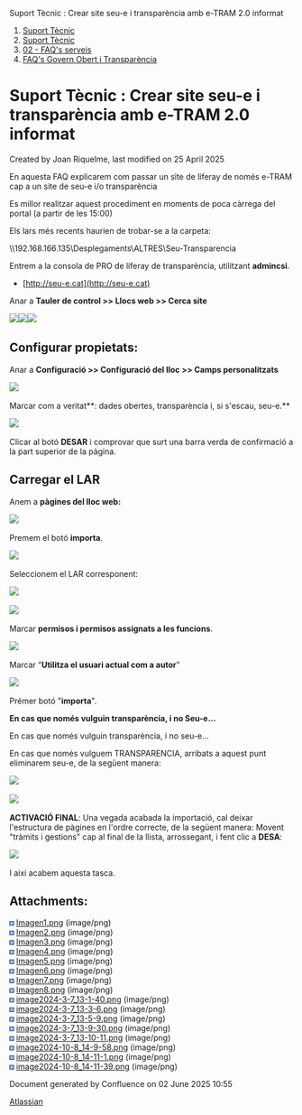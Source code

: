 Suport Tècnic : Crear site seu-e i transparència amb e-TRAM 2.0 informat  

1.  [Suport Tècnic](index.html)
2.  [Suport Tècnic](13893782.html)
3.  [02 - FAQ's serveis](26313393.html)
4.  [FAQ's Govern Obert i Transparència](100008586.html)

Suport Tècnic : Crear site seu-e i transparència amb e-TRAM 2.0 informat
========================================================================

Created by Joan Riquelme, last modified on 25 April 2025

En aquesta FAQ explicarem com passar un site de liferay de només e-TRAM cap a un site de seu-e i/o transparència

Es millor realitzar aquest procediment en moments de poca càrrega del portal (a partir de les 15:00)

Els lars més recents haurien de trobar-se a la carpeta: 

\\\\192.168.166.135\\Desplegaments\\ALTRES\\Seu-Transparencia

Entrem a la consola de PRO de liferay de transparència, utilitzant **admincsi**.

*   [http://seu-e.cat](http://seu-e.cat)

Anar a **Tauler de control >> Llocs web >> Cerca site**

**![](attachments/100009305/100009666.png)![](attachments/100009305/100009667.png)![](attachments/100009305/100009668.png)**

Configurar propietats:
----------------------

Anar a **Configuració >> Configuració del lloc >> Camps personalitzats**

**![](attachments/100009305/100009670.png)**

Marcar com a veritat**: dades obertes, transparència i, si s'escau, seu-e.**

![](attachments/100009305/100009309.png)

Clicar al botó **DESAR** i comprovar que surt una barra verda de confirmació a la part superior de la pàgina.

  

Carregar el LAR
---------------

Anem a **pàgines del lloc web:**

![](attachments/100009305/100009310.png)

  

Premem el botó **importa**.

![](attachments/100009305/100009312.png)

  

  

Seleccionem el LAR corresponent:

![](attachments/100009305/100009313.png)

  

![](attachments/100009305/113311998.png)

  

Marcar **permisos i permisos assignats a les funcions**.

![](attachments/100009305/100009314.png)

  

Marcar “**Utilitza el usuari actual com a autor**”

![](attachments/100009305/100009315.png)

Prémer botó "**importa**".

  

**En cas que només vulguin transparència, i no Seu-e...**

En cas que només vulguin transparència, i no seu-e...

En cas que només vulguem TRANSPARENCIA, arribats a aquest punt eliminarem seu-e, de la següent manera:

  

![](attachments/100009305/113311999.png)

  

![](attachments/100009305/113312000.png)

  

  

  

**ACTIVACIÓ FINAL**: Una vegada acabada la importació, cal deixar l'estructura de pàgines en l'ordre correcte, de la següent manera: Movent "tràmits i gestions" cap al final de la llista, arrossegant, i fent clic a **DESA**:

![](attachments/100009305/100009316.png)

  

  

I així acabem aquesta tasca.

  

  

  

Attachments:
------------

![](images/icons/bullet_blue.gif) [Imagen1.png](attachments/100009305/100009308.png) (image/png)  
![](images/icons/bullet_blue.gif) [Imagen2.png](attachments/100009305/100009309.png) (image/png)  
![](images/icons/bullet_blue.gif) [Imagen3.png](attachments/100009305/100009310.png) (image/png)  
![](images/icons/bullet_blue.gif) [Imagen4.png](attachments/100009305/100009312.png) (image/png)  
![](images/icons/bullet_blue.gif) [Imagen5.png](attachments/100009305/100009313.png) (image/png)  
![](images/icons/bullet_blue.gif) [Imagen6.png](attachments/100009305/100009314.png) (image/png)  
![](images/icons/bullet_blue.gif) [Imagen7.png](attachments/100009305/100009315.png) (image/png)  
![](images/icons/bullet_blue.gif) [Imagen8.png](attachments/100009305/100009316.png) (image/png)  
![](images/icons/bullet_blue.gif) [image2024-3-7\_13-1-40.png](attachments/100009305/100009666.png) (image/png)  
![](images/icons/bullet_blue.gif) [image2024-3-7\_13-3-6.png](attachments/100009305/100009667.png) (image/png)  
![](images/icons/bullet_blue.gif) [image2024-3-7\_13-5-9.png](attachments/100009305/100009668.png) (image/png)  
![](images/icons/bullet_blue.gif) [image2024-3-7\_13-9-30.png](attachments/100009305/100009669.png) (image/png)  
![](images/icons/bullet_blue.gif) [image2024-3-7\_13-10-11.png](attachments/100009305/100009670.png) (image/png)  
![](images/icons/bullet_blue.gif) [image2024-10-8\_14-9-58.png](attachments/100009305/113311998.png) (image/png)  
![](images/icons/bullet_blue.gif) [image2024-10-8\_14-11-1.png](attachments/100009305/113311999.png) (image/png)  
![](images/icons/bullet_blue.gif) [image2024-10-8\_14-11-39.png](attachments/100009305/113312000.png) (image/png)  

Document generated by Confluence on 02 June 2025 10:55

[Atlassian](http://www.atlassian.com/)